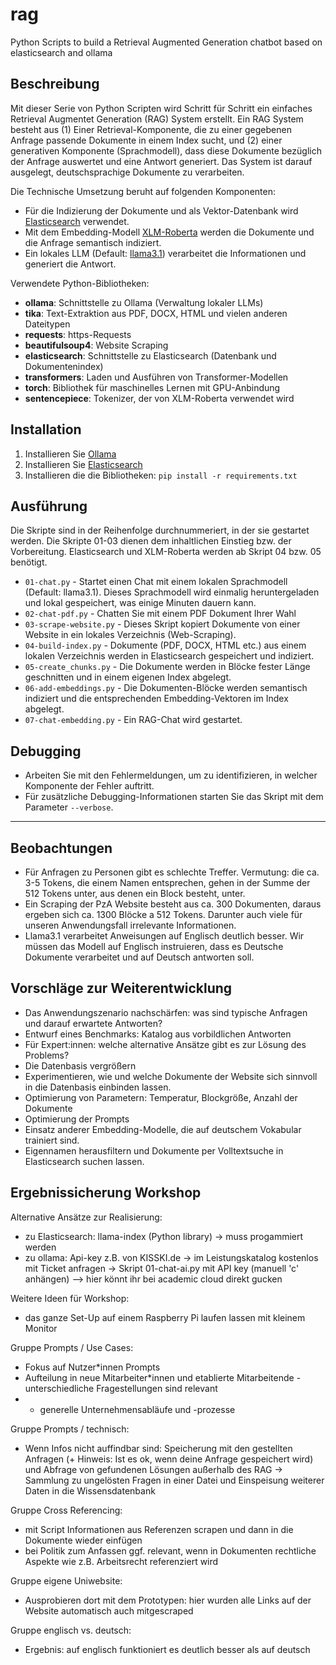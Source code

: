 # rag
Python Scripts to build a Retrieval Augmented Generation chatbot based on elasticsearch and ollama

## Beschreibung

Mit dieser Serie von Python Scripten wird Schritt für Schritt ein einfaches Retrieval Augmentet Generation (RAG) System erstellt. Ein RAG System besteht aus (1) Einer Retrieval-Komponente, die zu einer gegebenen Anfrage passende Dokumente in einem Index sucht, und (2) einer generativen Komponente (Sprachmodell), dass diese Dokumente bezüglich der Anfrage auswertet und eine Antwort generiert. Das System ist darauf ausgelegt, deutschsprachige Dokumente zu verarbeiten.

Die Technische Umsetzung beruht auf folgenden Komponenten:
- Für die Indizierung der Dokumente und als Vektor-Datenbank wird [Elasticsearch](https://www.elastic.co) verwendet.
- Mit dem Embedding-Modell [XLM-Roberta](https://huggingface.co/FacebookAI/xlm-roberta-base) werden die Dokumente und die Anfrage semantisch indiziert.
- Ein lokales LLM (Default: [llama3.1](https://huggingface.co/meta-llama)) verarbeitet die Informationen und generiert die Antwort.

Verwendete Python-Bibliotheken:
- **ollama**: Schnittstelle zu Ollama (Verwaltung lokaler LLMs)
- **tika**: Text-Extraktion aus PDF, DOCX, HTML und vielen anderen Dateitypen
- **requests**: https-Requests
- **beautifulsoup4**: Website Scraping
- **elasticsearch**: Schnittstelle zu Elasticsearch (Datenbank und Dokumentenindex)
- **transformers**: Laden und Ausführen von Transformer-Modellen
- **torch**: Bibliothek für maschinelles Lernen mit GPU-Anbindung
- **sentencepiece**: Tokenizer, der von XLM-Roberta verwendet wird

## Installation

1. Installieren Sie [Ollama](https://ollama.com)
2. Installieren Sie [Elasticsearch](https://www.elastic.co/guide/en/elasticsearch/reference/current/install-elasticsearch.html)
3. Installieren die die Bibliotheken: `pip install -r requirements.txt`

## Ausführung

Die Skripte sind in der Reihenfolge durchnummeriert, in der sie gestartet werden. Die Skripte 01-03 dienen dem inhaltlichen Einstieg bzw. der Vorbereitung. Elasticsearch und XLM-Roberta werden ab Skript 04 bzw. 05 benötigt.

- `01-chat.py` - Startet einen Chat mit einem lokalen Sprachmodell (Default: llama3.1). Dieses Sprachmodell wird einmalig heruntergeladen und lokal gespeichert, was einige Minuten dauern kann.
- `02-chat-pdf.py` - Chatten Sie mit einem PDF Dokument Ihrer Wahl
- `03-scrape-website.py` - Dieses Skript kopiert Dokumente von einer Website in ein lokales Verzeichnis (Web-Scraping).
- `04-build-index.py` - Dokumente (PDF, DOCX, HTML etc.) aus einem lokalen Verzeichnis werden in Elasticsearch gespeichert und indiziert.
- `05-create_chunks.py` - Die Dokumente werden in Blöcke fester Länge geschnitten und in einem eigenen Index abgelegt.
- `06-add-embeddings.py` - Die Dokumenten-Blöcke werden semantisch indiziert und die entsprechenden Embedding-Vektoren im Index abgelegt.
- `07-chat-embedding.py` - Ein RAG-Chat wird gestartet.

## Debugging

- Arbeiten Sie mit den Fehlermeldungen, um zu identifizieren, in welcher Komponente der Fehler auftritt.
- Für zusätzliche Debugging-Informationen starten Sie das Skript mit dem Parameter `--verbose`.

----

## Beobachtungen

- Für Anfragen zu Personen gibt es schlechte Treffer. Vermutung: die ca. 3-5 Tokens, die einem Namen entsprechen, gehen in der Summe der 512 Tokens unter, aus denen ein Block besteht, unter.
- Ein Scraping der PzA Website besteht aus ca. 300 Dokumenten, daraus ergeben sich ca. 1300 Blöcke a 512 Tokens. Darunter auch viele für unseren Anwendungsfall irrelevante Informationen.
- Llama3.1 verarbeitet Anweisungen auf Englisch deutlich besser. Wir müssen das Modell auf Englisch instruieren, dass es Deutsche Dokumente verarbeitet und auf Deutsch antworten soll.

## Vorschläge zur Weiterentwicklung

- Das Anwendungszenario nachschärfen: was sind typische Anfragen und darauf erwartete Antworten?
- Entwurf eines Benchmarks: Katalog aus vorbildlichen Antworten
- Für Expert:innen: welche alternative Ansätze gibt es zur Lösung des Problems?
- Die Datenbasis vergrößern
- Experimentieren, wie und welche Dokumente der Website sich sinnvoll in die Datenbasis einbinden lassen.
- Optimierung von Parametern: Temperatur, Blockgröße, Anzahl der Dokumente
- Optimierung der Prompts
- Einsatz anderer Embedding-Modelle, die auf deutschem Vokabular trainiert sind.
- Eigennamen herausfiltern und Dokumente per Volltextsuche in Elasticsearch suchen lassen.

## Ergebnissicherung Workshop

Alternative Ansätze zur Realisierung:
- zu Elasticsearch: llama-index (Python library) -> muss progammiert werden
- zu ollama: Api-key z.B. von KISSKI.de -> im Leistungskatalog kostenlos mit Ticket anfragen -> Skript 01-chat-ai.py mit API key (manuell 'c' anhängen) --> hier könnt ihr bei academic cloud direkt gucken

Weitere Ideen für Workshop:
- das ganze Set-Up auf einem Raspberry Pi laufen lassen mit kleinem Monitor

Gruppe Prompts / Use Cases:
- Fokus auf Nutzer*innen Prompts
- Aufteilung in neue Mitarbeiter*innen und etablierte Mitarbeitende - unterschiedliche Fragestellungen sind relevant
- + generelle Unternehmensabläufe und -prozesse
 
Gruppe Prompts / technisch: 
- Wenn Infos nicht auffindbar sind: Speicherung mit den gestellten Anfragen (+ Hinweis: Ist es ok, wenn deine Anfrage gespeichert wird) und Abfrage von gefundenen Lösungen außerhalb des RAG -> Sammlung zu ungelösten Fragen in einer Datei und Einspeisung weiterer Daten in die Wissensdatenbank

Gruppe Cross Referencing:
- mit Script Informationen aus Referenzen scrapen und dann in die Dokumente wieder einfügen
- bei Politik zum Anfassen ggf. relevant, wenn in Dokumenten rechtliche Aspekte wie z.B. Arbeitsrecht referenziert wird

Gruppe eigene Uniwebsite:
- Ausprobieren dort mit dem Prototypen: hier wurden alle Links auf der Website automatisch auch mitgescraped

Gruppe englisch vs. deutsch:
- Ergebnis: auf englisch funktioniert es deutlich besser als auf deutsch 


  





